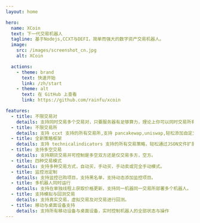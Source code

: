 ```yaml
---
layout: home

hero:
  name: XCoin
  text: 下一代交易机器人
  tagline: 基于Nodejs,CCXT与DEFI，简单而强大的数字资产交易机器人。
  image:
    src: /images/screenshot_cn.jpg
    alt: XCoin        

  actions:
    - theme: brand
      text: 快速开始
      link: /zh/start
    - theme: alt
      text: 在 GitHub 上查看
      link: https://github.com/rainfu/xcoin

features:
  - title: 不限交易对
    details: 支持同时交易多个交易对，只要服务器有足够算力，理论上你可以同时交易所有交易对。
  - title: 不限交易所
    details: 支持 ccxt 支持的所有交易所,支持 pancakewap,uniswap,轻松添加自定义交易所。
  - title: 全新策略框架
    details: 支持 technicalindicators 支持的所有交易策略，轻松通过JSON文件扩展新的策略。
  - title: 支持多空交易
    details: 支持期货交易并可控制是多空双方还是仅交易多方，空方。
  - title: 四种交易模式
    details: 支持多种交易方式，自动买，手动买，手动卖或完全手动模式。
  - title: 监控池定制
    details: 支持监控已购项目，支持黑名单，支持动态添加监控项目。
  - title: 多机器人同时运行
    details: 支持在单独线程上获取价格更新，支持同一机器同一交易所部署多个机器人。
  - title: 支持模拟与回测交易
    details: 支持真实交易，虚拟交易及对交易进行回测。
  - title: 移动与桌面设备支持
    details: 支持所有移动设备与桌面设备，实时控制机器人的全部状态与操作
---
```


